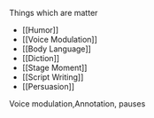 Things which are matter
- [[Humor]]
- [[Voice Modulation]]
- [[Body Language]]
- [[Diction]]
- [[Stage Moment]]
- [[Script Writing]]
- [[Persuasion]]

 


Voice modulation,Annotation, pauses